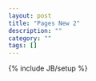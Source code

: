 ```yaml
---
layout: post
title: "Pages New 2"
description: ""
category: ""
tags: []
---
```

{% include JB/setup %}
